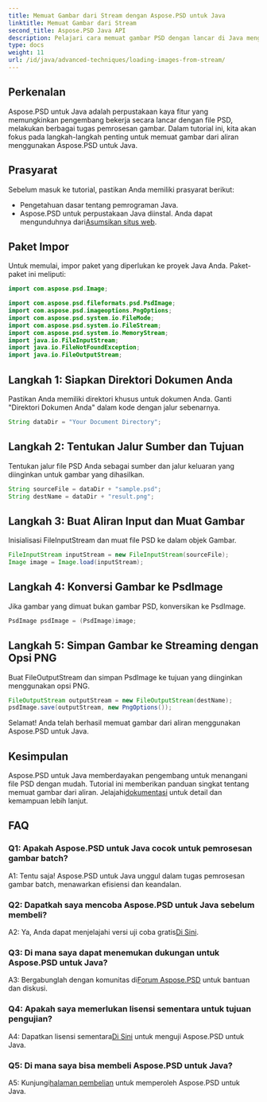 ```yaml
---
title: Memuat Gambar dari Stream dengan Aspose.PSD untuk Java
linktitle: Memuat Gambar dari Stream
second_title: Aspose.PSD Java API
description: Pelajari cara memuat gambar PSD dengan lancar di Java menggunakan Aspose.PSD. Ikuti panduan langkah demi langkah kami untuk pemrosesan gambar yang efisien.
type: docs
weight: 11
url: /id/java/advanced-techniques/loading-images-from-stream/
---
```

## Perkenalan

Aspose.PSD untuk Java adalah perpustakaan kaya fitur yang memungkinkan pengembang bekerja secara lancar dengan file PSD, melakukan berbagai tugas pemrosesan gambar. Dalam tutorial ini, kita akan fokus pada langkah-langkah penting untuk memuat gambar dari aliran menggunakan Aspose.PSD untuk Java.

## Prasyarat

Sebelum masuk ke tutorial, pastikan Anda memiliki prasyarat berikut:

- Pengetahuan dasar tentang pemrograman Java.
-  Aspose.PSD untuk perpustakaan Java diinstal. Anda dapat mengunduhnya dari[Asumsikan situs web](https://releases.aspose.com/psd/java/).

## Paket Impor

Untuk memulai, impor paket yang diperlukan ke proyek Java Anda. Paket-paket ini meliputi:

```java
import com.aspose.psd.Image;

import com.aspose.psd.fileformats.psd.PsdImage;
import com.aspose.psd.imageoptions.PngOptions;
import com.aspose.psd.system.io.FileMode;
import com.aspose.psd.system.io.FileStream;
import com.aspose.psd.system.io.MemoryStream;
import java.io.FileInputStream;
import java.io.FileNotFoundException;
import java.io.FileOutputStream;
```

## Langkah 1: Siapkan Direktori Dokumen Anda

Pastikan Anda memiliki direktori khusus untuk dokumen Anda. Ganti "Direktori Dokumen Anda" dalam kode dengan jalur sebenarnya.

```java
String dataDir = "Your Document Directory";
```

## Langkah 2: Tentukan Jalur Sumber dan Tujuan

Tentukan jalur file PSD Anda sebagai sumber dan jalur keluaran yang diinginkan untuk gambar yang dihasilkan.

```java
String sourceFile = dataDir + "sample.psd";
String destName = dataDir + "result.png";
```

## Langkah 3: Buat Aliran Input dan Muat Gambar

Inisialisasi FileInputStream dan muat file PSD ke dalam objek Gambar.

```java
FileInputStream inputStream = new FileInputStream(sourceFile);
Image image = Image.load(inputStream);
```

## Langkah 4: Konversi Gambar ke PsdImage

Jika gambar yang dimuat bukan gambar PSD, konversikan ke PsdImage.

```java
PsdImage psdImage = (PsdImage)image;
```

## Langkah 5: Simpan Gambar ke Streaming dengan Opsi PNG

Buat FileOutputStream dan simpan PsdImage ke tujuan yang diinginkan menggunakan opsi PNG.

```java
FileOutputStream outputStream = new FileOutputStream(destName);
psdImage.save(outputStream, new PngOptions());
```

Selamat! Anda telah berhasil memuat gambar dari aliran menggunakan Aspose.PSD untuk Java.

## Kesimpulan

 Aspose.PSD untuk Java memberdayakan pengembang untuk menangani file PSD dengan mudah. Tutorial ini memberikan panduan singkat tentang memuat gambar dari aliran. Jelajahi[dokumentasi](https://reference.aspose.com/psd/java/) untuk detail dan kemampuan lebih lanjut.

## FAQ

### Q1: Apakah Aspose.PSD untuk Java cocok untuk pemrosesan gambar batch?

A1: Tentu saja! Aspose.PSD untuk Java unggul dalam tugas pemrosesan gambar batch, menawarkan efisiensi dan keandalan.

### Q2: Dapatkah saya mencoba Aspose.PSD untuk Java sebelum membeli?

 A2: Ya, Anda dapat menjelajahi versi uji coba gratis[Di Sini](https://releases.aspose.com/).

### Q3: Di mana saya dapat menemukan dukungan untuk Aspose.PSD untuk Java?

 A3: Bergabunglah dengan komunitas di[Forum Aspose.PSD](https://forum.aspose.com/c/psd/34) untuk bantuan dan diskusi.

### Q4: Apakah saya memerlukan lisensi sementara untuk tujuan pengujian?

 A4: Dapatkan lisensi sementara[Di Sini](https://purchase.aspose.com/temporary-license/) untuk menguji Aspose.PSD untuk Java.

### Q5: Di mana saya bisa membeli Aspose.PSD untuk Java?

 A5: Kunjungi[halaman pembelian](https://purchase.aspose.com/buy) untuk memperoleh Aspose.PSD untuk Java.